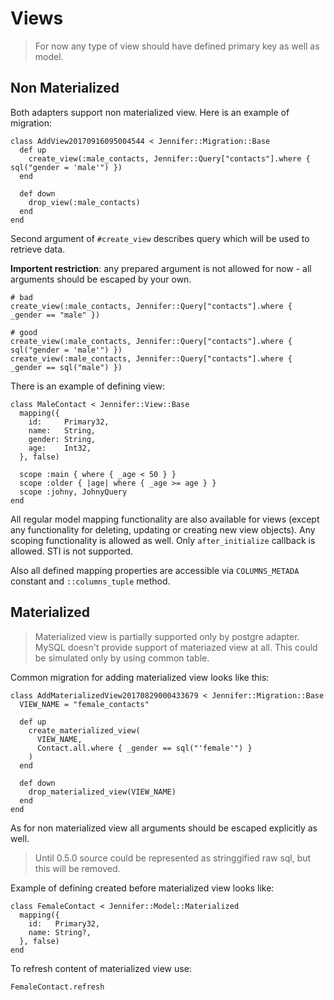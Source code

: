 # Views

> For now any type of view should have defined primary key as well as model.

## Non Materialized

Both adapters support non materialized view. Here is an example of migration:

```crystal
class AddView20170916095004544 < Jennifer::Migration::Base
  def up
    create_view(:male_contacts, Jennifer::Query["contacts"].where { sql("gender = 'male'") })
  end

  def down
    drop_view(:male_contacts)
  end
end
```

Second argument of `#create_view` describes query which will  be used to retrieve data. 

**Importent restriction**: any prepared argument is not allowed for now - all arguments should be escaped by your own.

```crystal
# bad
create_view(:male_contacts, Jennifer::Query["contacts"].where { _gender == "male" })

# good
create_view(:male_contacts, Jennifer::Query["contacts"].where { sql("gender = 'male'") })
create_view(:male_contacts, Jennifer::Query["contacts"].where { _gender == sql("male") })
```

There is an example of defining view:
```crystal
class MaleContact < Jennifer::View::Base
  mapping({
    id:     Primary32,
    name:   String,
    gender: String,
    age:    Int32,
  }, false)

  scope :main { where { _age < 50 } }
  scope :older { |age| where { _age >= age } }
  scope :johny, JohnyQuery
end
```

All regular model mapping functionality are also available for views (except any functionality for deleting, updating or creating new view objects). Any scoping functionality is allowed as well. Only `after_initialize` callback is allowed. STI is not supported.

Also all defined mapping properties are accessible via `COLUMNS_METADA` constant and `::columns_tuple` method.

## Materialized

> Materialized view is partially supported only by postgre adapter. MySQL doesn't provide support of materiazed view at all. This could be simulated only by using common table.

Common migration for adding materialized view looks like this:

```crystal
class AddMaterializedView20170829000433679 < Jennifer::Migration::Base
  VIEW_NAME = "female_contacts"

  def up
    create_materialized_view(
      VIEW_NAME,
      Contact.all.where { _gender == sql("'female'") }
    )
  end

  def down
    drop_materialized_view(VIEW_NAME)
  end
end
```
As for non materialized view all arguments should be escaped explicitly as well.

> Until 0.5.0 source could be represented as stringgified raw sql, but this will be removed.

Example of defining created before materialized view looks like:

```crystal
class FemaleContact < Jennifer::Model::Materialized
  mapping({
    id:   Primary32,
    name: String?,
  }, false)
end
```

To refresh content of materialized view use:

```crystal
FemaleContact.refresh
```